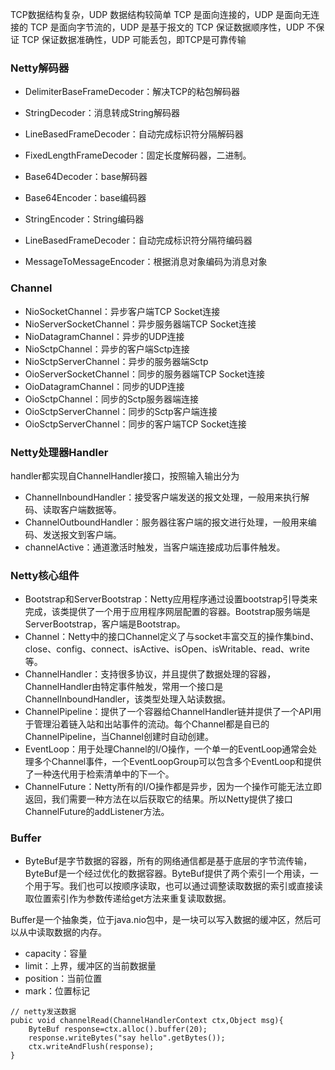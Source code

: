 
TCP数据结构复杂，UDP 数据结构较简单
TCP 是面向连接的，UDP 是面向无连接的
TCP 是面向字节流的，UDP 是基于报文的
TCP 保证数据顺序性，UDP 不保证
TCP 保证数据准确性，UDP 可能丢包，即TCP是可靠传输



### Netty解码器
* DelimiterBaseFrameDecoder：解决TCP的粘包解码器
* StringDecoder：消息转成String解码器
* LineBasedFrameDecoder：自动完成标识符分隔解码器
* FixedLengthFrameDecoder：固定长度解码器，二进制。
* Base64Decoder：base解码器

* Base64Encoder：base编码器
* StringEncoder：String编码器
* LineBasedFrameDecoder：自动完成标识符分隔符编码器
* MessageToMessageEncoder：根据消息对象编码为消息对象


### Channel
* NioSocketChannel：异步客户端TCP Socket连接
* NioServerSocketChannel：异步服务器端TCP Socket连接
* NioDatagramChannel：异步的UDP连接
* NioSctpChannel：异步的客户端Sctp连接
* NioSctpServerChannel：异步的服务器端Sctp
* OioServerSocketChannel：同步的服务器端TCP Socket连接
* OioDatagramChannel：同步的UDP连接
* OioSctpChannel：同步的Sctp服务器端连接
* OioSctpServerChannel：同步的Sctp客户端连接
* OioSctpServerChannel：同步的客户端TCP Socket连接


### Netty处理器Handler
handler都实现自ChannelHandler接口，按照输入输出分为
* ChannelInboundHandler：接受客户端发送的报文处理，一般用来执行解码、读取客户端数据等。
* ChannelOutboundHandler：服务器往客户端的报文进行处理，一般用来编码、发送报文到客户端。
* channelActive：通道激活时触发，当客户端连接成功后事件触发。

### Netty核心组件
* Bootstrap和ServerBootstrap：Netty应用程序通过设置bootstrap引导类来完成，该类提供了一个用于应用程序网层配置的容器。Bootstrap服务端是ServerBootstrap，客户端是Bootstrap。
* Channel：Netty中的接口Channel定义了与socket丰富交互的操作集bind、close、config、connect、isActive、isOpen、isWritable、read、write等。
* ChannelHandler：支持很多协议，并且提供了数据处理的容器，ChannelHandler由特定事件触发，常用一个接口是ChannelInboundHandler，该类型处理入站读数据。
* ChannelPipeline：提供了一个容器给ChannelHandler链并提供了一个API用于管理沿着链入站和出站事件的流动。每个Channel都是自已的ChannelPipeline，当Channel创建时自动创建。
* EventLoop：用于处理Channel的I/O操作，一个单一的EventLoop通常会处理多个Channel事件，一个EventLoopGroup可以包含多个EventLoop和提供了一种迭代用于检索清单中的下一个。
* ChannelFuture：Netty所有的I/O操作都是异步，因为一个操作可能无法立即返回，我们需要一种方法在以后获取它的结果。所以Netty提供了接口ChannelFuture的addListener方法。

### Buffer
* ByteBuf是字节数据的容器，所有的网络通信都是基于底层的字节流传输，ByteBuf是一个经过优化的数据容器。ByteBuf提供了两个索引一个用读，一个用于写。我们也可以按顺序读取，也可以通过调整读取数据的索引或直接读取位置索引作为参数传递给get方法来重复读取数据。

Buffer是一个抽象类，位于java.nio包中，是一块可以写入数据的缓冲区，然后可以从中读取数据的内存。
* capacity：容量
* limit：上界，缓冲区的当前数据量
* position：当前位置
* mark：位置标记



```
// netty发送数据
pubic void channelRead(ChannelHandlerContext ctx,Object msg){
	ByteBuf response=ctx.alloc().buffer(20);
	response.writeBytes("say hello".getBytes());
	ctx.writeAndFlush(response);
}
```

